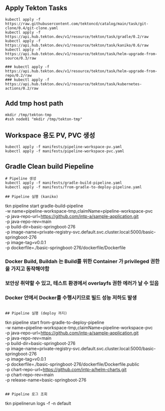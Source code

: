 ## Apply Tekton Tasks
```
kubectl apply -f https://raw.githubusercontent.com/tektoncd/catalog/main/task/git-clone/0.4/git-clone.yaml
kubectl apply -f https://api.hub.tekton.dev/v1/resource/tekton/task/gradle/0.2/raw
kubectl apply -f https://api.hub.tekton.dev/v1/resource/tekton/task/kaniko/0.6/raw
kubectl apply -f https://api.hub.tekton.dev/v1/resource/tekton/task/helm-upgrade-from-source/0.3/raw

### kubectl apply -f https://api.hub.tekton.dev/v1/resource/tekton/task/helm-upgrade-from-repo/0.2/raw
### kubectl apply -f https://api.hub.tekton.dev/v1/resource/tekton/task/kubernetes-actions/0.2/raw
```

## Add tmp host path
```
mkdir /tmp/tekton-tmp
#ssh node01 "mkdir /tmp/tekton-tmp"
```

## Workspace 용도 PV, PVC 생성
```
kubectl apply -f manifests/pipeline-workspace-pv.yaml
kubectl apply -f manifests/pipeline-workspace-pvc.yaml
```

## Gradle Clean build Piepeline
```
# Pipeline 생성
kubectl apply -f manifests/gradle-build-pipeline.yaml
kubectl apply -f manifests/from-gradle-to-deploy-pipeline.yaml

## Pipeline 실행 (kaniko)
```
tkn pipeline start gradle-build-pipeline \
  -w name=pipeline-workspace-tmp,claimName=pipeline-workspace-pvc \
  -p java-repo-url=https://github.com/intp-a/sample-application.git \
  -p java-repo-rev=main \
  -p build-dir=basic-springboot-276 \
  -p image-name=private-registry-svc.default.svc.cluster.local:5000/basic-springboot-276 \
  -p image-tag=v0.0.1 \
  -p dockerfile=./basic-springboot-276/dockerfile/Dockerfile

### Docker Build, Buildah 는 Build를 위한 Container 가 privileged 권한을 가지고 동작해야함
### 보안상 취약할 수 있고, 테스트 환경에서 overlayfs 권한 에러가 날 수 있음
### Docker 안에서 Docker를 수행시키므로 빌드 성능 저하도 발생
```

## Pipeline 실행 (deploy 까지)
```
tkn pipeline start from-gradle-to-deploy-pipeline \
  -w name=pipeline-workspace-tmp,claimName=pipeline-workspace-pvc \
  -p java-repo-url=https://github.com/intp-a/sample-application.git \
  -p java-repo-rev=main \
  -p build-dir=basic-springboot-276 \
  -p image-name=private-registry-svc.default.svc.cluster.local:5000/basic-springboot-276 \
  -p image-tag=v0.0.1 \
  -p dockerfile=./basic-springboot-276/dockerfile/Dockerfile.public \
  -p chart-repo-url=https://github.com/intp-a/helm-charts.git \
  -p chart-repo-rev=main \
  -p release-name=basic-springboot-276
```

## Pipeline 로그 조회
```
tkn pipelinerun logs  -f -n default
```